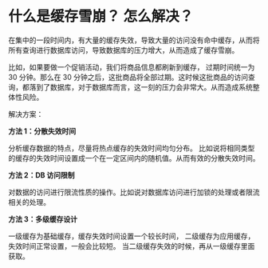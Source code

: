 # 什么是缓存雪崩？ 怎么解决？

在集中的一段时间内，有大量的缓存失效，导致大量的访问没有命中缓存，从而将所有查询进行数据库访问，导致数据库的压力增大，从而造成了缓存雪崩。

比如，如果要做一个促销活动，我们将商品信息都刷新到缓存， 过期时间统一为 30 分钟。那么在 30 分钟之后，这批商品将全部过期。这时候这批商品的访问查询，都落到了数据库，对于数据库而言，这一刻的压力会非常大。从而造成系统整体性风险。

解决方案：

**方法 1：分散失效时间**

分析缓存数据的特点，尽量将热点缓存的失效时间均匀分布。 比如说将相同类型的缓存的失效时间设置成一个在一定区间内的随机值。从而有效的分散失效时间。

**方法 2：DB 访问限制**

对数据的访问进行限流性质的操作。比如说对数据库访问进行加锁的处理或者限流相关的处理。

**方法 3：多级缓存设计**

一级缓存为基础缓存，缓存失效时间设置一个较长时间， 二级缓存为应用缓存，失效时间正常设置，一般会比较短。 当二级缓存失效的时候，再从一级缓存里面获取。